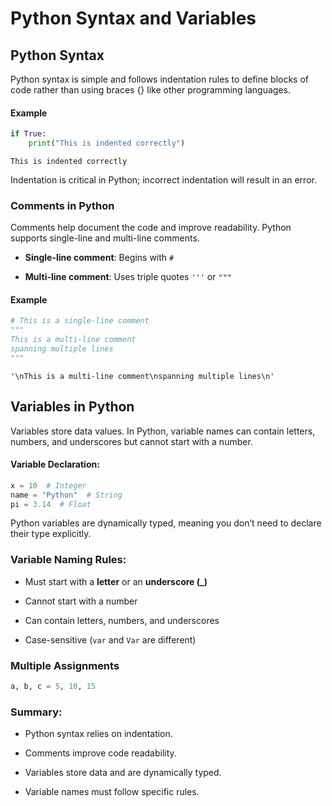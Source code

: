 # Python Syntax and Variables

## Python Syntax
Python syntax is simple and follows indentation rules to define blocks of code rather than using braces {} like other programming languages.

#### Example



```python
if True:
    print("This is indented correctly")
```

    This is indented correctly
    

Indentation is critical in Python; incorrect indentation will result in an error.

### Comments in Python

Comments help document the code and improve readability. Python supports single-line and multi-line comments.

* **Single-line comment**: Begins with `#`

* **Multi-line comment**: Uses triple quotes `'''` or `"""`

#### Example


```python
# This is a single-line comment
"""
This is a multi-line comment
spanning multiple lines
"""
```




    '\nThis is a multi-line comment\nspanning multiple lines\n'



## Variables in Python

Variables store data values. In Python, variable names can contain letters, numbers, and underscores but cannot start with a number.

#### Variable Declaration:


```python
x = 10  # Integer
name = "Python"  # String
pi = 3.14  # Float
```

Python variables are dynamically typed, meaning you don’t need to declare their type explicitly.

### Variable Naming Rules:

* Must start with a **letter** or an **underscore (_)**

* Cannot start with a number

* Can contain letters, numbers, and underscores

* Case-sensitive (`var` and `Var` are different)

### Multiple Assignments


```python
a, b, c = 5, 10, 15
```

### Summary:

* Python syntax relies on indentation.

* Comments improve code readability.

* Variables store data and are dynamically typed.

* Variable names must follow specific rules.


```python

```
